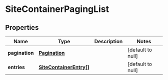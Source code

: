 # SiteContainerPagingList

## Properties
Name | Type | Description | Notes
------------ | ------------- | ------------- | -------------
**pagination** | [**Pagination**](Pagination.md) |  | [default to null]
**entries** | [**SiteContainerEntry[]**](SiteContainerEntry.md) |  | [default to null]


